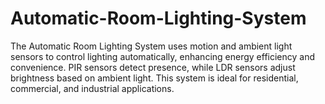 # Automatic-Room-Lighting-System
The Automatic Room Lighting System uses motion and ambient light sensors to control lighting automatically, enhancing energy efficiency and convenience. PIR sensors detect presence, while LDR sensors adjust brightness based on ambient light. This system is ideal for residential, commercial, and industrial applications.
